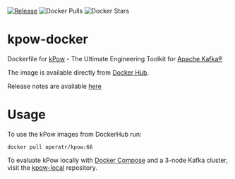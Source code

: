 [![Release](https://github.com/operatr-io/kpow-docker/actions/workflows/release.yml/badge.svg)](https://github.com/operatr-io/kpow-docker/actions/workflows/release.yml)
![Docker Pulls](https://img.shields.io/docker/pulls/operatr/kpow)
![Docker Stars](https://img.shields.io/docker/stars/operatr/kpow)

# kpow-docker

Dockerfile for [kPow](https://kpow.io) - The Ultimate Engineering Toolkit for [Apache Kafka®](http://kafka.apache.org/)

The image is available directly from [Docker Hub](https://hub.docker.com/r/operatr/kpow). 

Release notes are available [here](https://kpow.io/releases/)

# Usage

To use the kPow images from DockerHub run:

```
docker pull operatr/kpow:66
```

To evaluate kPow locally with [Docker Compose](https://docs.docker.com/compose/) and a 3-node Kafka cluster, visit the [kpow-local](https://github.com/operatr-io/kpow-local) repository.